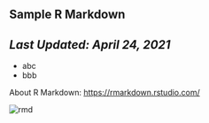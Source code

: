 ## Sample R Markdown
## *Last Updated: April 24, 2021*

- abc
- bbb

About R Markdown: https://rmarkdown.rstudio.com/

![rmd](https://user-images.githubusercontent.com/37149906/115956860-3b821880-a53a-11eb-9489-cfd30cf1540d.png)
